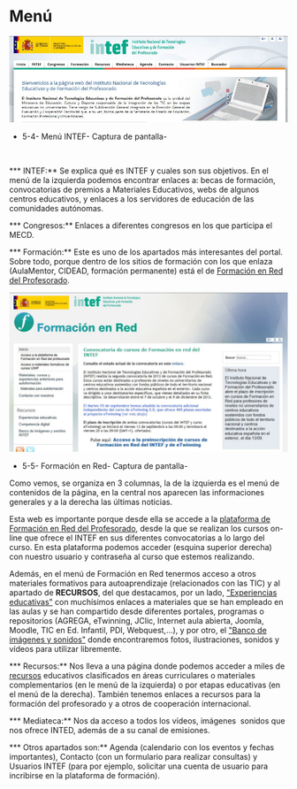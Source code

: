 
# Menú


![](img/menu_intef.JPG)

- 5-4- Menú INTEF- Captura de pantalla-

 

*** INTEF:** Se explica qué es INTEF y cuales son sus objetivos. En el menú de la izquierda podemos encontrar enlaces a: becas de formación, convocatorias de premios a Materiales Educativos, webs de algunos centros educativos, y enlaces a los servidores de educación de las comunidades autónomas.

*** Congresos:** Enlaces a diferentes congresos en los que participa el MECD.

*** Formación:** Este es uno de los apartados más interesantes del portal. Sobre todo, porque dentro de los sitios de formación con los que enlaza (AulaMentor, CIDEAD, formación permanente) está el de [Formación en Red del Profesorado](http://formacionprofesorado.educacion.es/).


![](img/formacion_en_red.JPG)

- 5-5- Formación en Red- Captura de pantalla-

Como vemos, se organiza en 3 columnas, la de la izquierda es el menú de contenidos de la página, en la central nos aparecen las informaciones generales y a la derecha las últimas noticias.

Esta web es importante porque desde ella se accede a la [plataforma de Formación en Red del Profesorado](http://formacion.educalab.es/eva2013-14/), desde la que se realizan los cursos on-line que ofrece el INTEF en sus diferentes convocatorias a lo largo del curso. En esta plataforma podemos acceder (esquina superior derecha) con nuestro usuario y contraseña al curso que estemos realizando.

Además, en el menú de Formación en Red tenermos acceso a otros materiales formativos para autoaprendizaje (relacionados con las TIC) y al apartado de **RECURSOS**, del que destacamos, por un lado, ["Experiencias educativas"](http://formacionprofesorado.educacion.es/index.php/es/experiencias) con muchísimos enlaces a materiales que se han empleado en las aulas y se han compartido desde diferentes portales, programas o repositorios (AGREGA, eTwinning, JClic, Internet aula abierta, Joomla, Moodle, TIC en Ed. Infantil, PDI, Webquest,...), y por otro, el ["Banco de imágenes y sonidos"](http://recursostic.educacion.es/bancoimagenes/web/) donde encontraremos fotos, ilustraciones, sonidos y vídeos para utilizar libremente.

*** Recursos:** Nos lleva a una página donde podemos acceder a miles de [recursos](http://ntic.educacion.es/v5/web/profesores/) educativos clasificados en áreas curriculares o materiales complementarios (en le menú de la izquierda) o por etapas educativas (en el menú de la derecha). También tenemos enlaces a recursos para la formación del profesorado y a otros de cooperación internacional.

*** Mediateca:** Nos da acceso a todos los vídeos, imágenes  sonidos que nos ofrece INTED, además de a su canal de emisiones.

*** Otros apartados son:** Agenda (calendario con los eventos y fechas importantes), Contacto (con un formulario para realizar consultas) y Usuarios INTEF (para por ejemplo, solicitar una cuenta de usuario para incribirse en la plataforma de formación).

 

